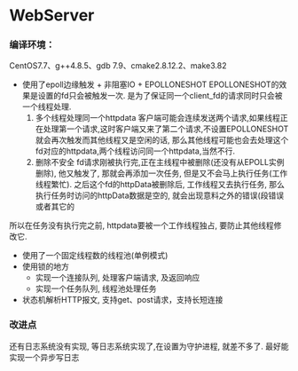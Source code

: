 # WebServer
### 编译环境：
CentOS7.7、g++4.8.5、gdb 7.9、cmake2.8.12.2、make3.82

* 使用了epoll边缘触发 + 非阻塞IO + EPOLLONESHOT
  EPOLLONESHOT的效果是设置的fd只会被触发一次. 是为了保证同一个client_fd的请求同时只会被一个线程处理.
  1. 多个线程处理同一个httpdata 
     客户端可能会连续发送两个请求,如果线程正在处理第一个请求,这时客户端又来了第二个请求,不设置EPOLLONESHOT就会再次触发而其他线程又是空闲的话, 
     那么其他线程可能也会去处理这个fd对应的httpdata,两个线程访问同一个httpdata,当然不行.
  2. 删除不安全
     fd请求刚被执行完,正在主线程中被删除(还没有从EPOLL实例删除), 他又触发了, 那就会再添加一次任务, 但是又不会马上执行任务(工作线程繁忙).
     之后这个fd的httpData被删除后, 工作线程又去执行任务, 那么执行任务时访问的httpData数据是空的, 就会出现意料之外的错误(段错误或者其它的
     
所以在任务没有执行完之前, httpdata要被一个工作线程独占, 要防止其他线程修改它.
     
* 使用了一个固定线程数的线程池(单例模式)
* 使用锁的地方
  * 实现一个连接队列, 处理客户端请求, 及返回响应 
  * 实现一个任务队列, 线程池处理任务
* 状态机解析HTTP报文, 支持get、post请求，支持长短连接

### 改进点
还有日志系统没有实现, 等日志系统实现了,在设置为守护进程, 就差不多了.
最好能实现一个异步写日志
